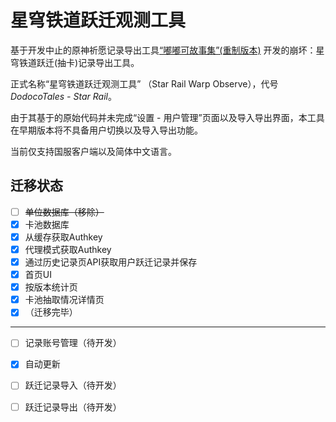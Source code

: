 # 星穹铁道跃迁观测工具

基于开发中止的原神祈愿记录导出工具[“嘟嘟可故事集”(重制版本)](https://github.com/TremblingMoeNew/DodocoTales) 开发的崩坏：星穹铁道跃迁(抽卡)记录导出工具。

正式名称“星穹铁道跃迁观测工具” （Star Rail Warp Observe），代号*DodocoTales - Star Rail*。



由于其基于的原始代码并未完成“设置 - 用户管理”页面以及导入导出界面，本工具在早期版本将不具备用户切换以及导入导出功能。

当前仅支持国服客户端以及简体中文语言。



## 迁移状态

- [ ] ~~单位数据库（移除）~~
- [x] 卡池数据库
- [x] 从缓存获取Authkey
- [x] 代理模式获取Authkey
- [x] 通过历史记录页API获取用户跃迁记录并保存
- [x] 首页UI
- [x] 按版本统计页
- [x] 卡池抽取情况详情页
- [x] （迁移完毕）
---
- [ ] 记录账号管理（待开发）
- [x] 自动更新
- [ ] 跃迁记录导入（待开发）
- [ ] 跃迁记录导出（待开发）

